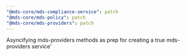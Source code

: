 ```yaml
---
"@mds-core/mds-compliance-service": patch
"@mds-core/mds-policy": patch
"@mds-core/mds-providers": patch
---
```


Asyncifying mds-providers methods as prep for creating a true mds-providers service'
